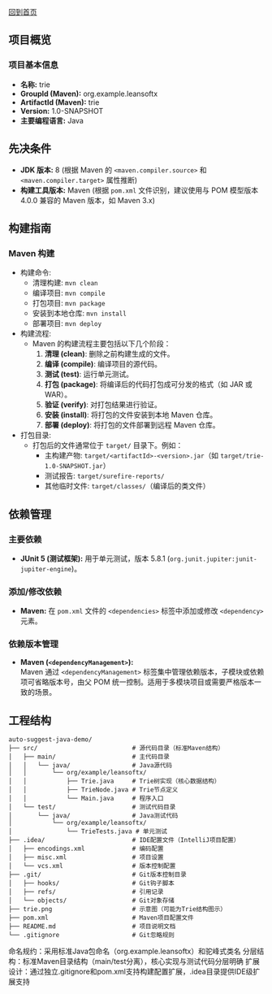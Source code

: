 [回到首页](../README.md)

## 项目概览
### 项目基本信息
- **名称:** trie
- **GroupId (Maven):** org.example.leansoftx
- **ArtifactId (Maven):** trie
- **Version:** 1.0-SNAPSHOT
- **主要编程语言:** Java

## 先决条件
- **JDK 版本:** 8 (根据 Maven 的 `<maven.compiler.source>` 和 `<maven.compiler.target>` 属性推断)
- **构建工具版本:** Maven (根据 `pom.xml` 文件识别，建议使用与 POM 模型版本 4.0.0 兼容的 Maven 版本，如 Maven 3.x)

## 构建指南
### Maven 构建
- 构建命令:
    - 清理构建: `mvn clean`
    - 编译项目: `mvn compile`
    - 打包项目: `mvn package`
    - 安装到本地仓库: `mvn install`
    - 部署项目: `mvn deploy`
- 构建流程: 
    - Maven 的构建流程主要包括以下几个阶段：
        1. **清理 (clean)**: 删除之前构建生成的文件。
        2. **编译 (compile)**: 编译项目的源代码。
        3. **测试 (test)**: 运行单元测试。
        4. **打包 (package)**: 将编译后的代码打包成可分发的格式（如 JAR 或 WAR）。
        5. **验证 (verify)**: 对打包结果进行验证。
        6. **安装 (install)**: 将打包的文件安装到本地 Maven 仓库。
        7. **部署 (deploy)**: 将打包的文件部署到远程 Maven 仓库。
- 打包目录: 
    - 打包后的文件通常位于 `target/` 目录下。例如：
        - 主构建产物: `target/<artifactId>-<version>.jar`（如 `target/trie-1.0-SNAPSHOT.jar`）
        - 测试报告: `target/surefire-reports/`
        - 其他临时文件: `target/classes/`（编译后的类文件）

## 依赖管理
### 主要依赖
- **JUnit 5 (测试框架):** 用于单元测试，版本 5.8.1 (`org.junit.jupiter:junit-jupiter-engine`)。

### 添加/修改依赖
- **Maven:** 在 `pom.xml` 文件的 `<dependencies>` 标签中添加或修改 `<dependency>` 元素。

### 依赖版本管理
- **Maven (`<dependencyManagement>`):**  
  Maven 通过 `<dependencyManagement>` 标签集中管理依赖版本，子模块或依赖项可省略版本号，由父 POM 统一控制。适用于多模块项目或需要严格版本一致的场景。





## 工程结构

```text
auto-suggest-java-demo/
├── src/                          # 源代码目录（标准Maven结构）
│   ├── main/                     # 主代码目录
│   │   └── java/                 # Java源代码
│   │       └── org/example/leansoftx/
│   │           ├── Trie.java     # Trie树实现（核心数据结构）
│   │           ├── TrieNode.java # Trie节点定义
│   │           └── Main.java     # 程序入口
│   └── test/                     # 测试代码目录
│       └── java/                 # Java测试代码
│           └── org/example/leansoftx/
│               └── TrieTests.java # 单元测试
├── .idea/                        # IDE配置文件（IntelliJ项目配置）
│   ├── encodings.xml             # 编码配置
│   ├── misc.xml                  # 项目设置
│   └── vcs.xml                   # 版本控制配置
├── .git/                         # Git版本控制目录
│   ├── hooks/                    # Git钩子脚本
│   ├── refs/                     # 引用记录
│   └── objects/                  # Git对象存储
├── trie.png                      # 示意图（可能为Trie结构图示）
├── pom.xml                       # Maven项目配置文件
├── README.md                     # 项目说明文档
└── .gitignore                    # Git忽略规则
```

命名规约：采用标准Java包命名（org.example.leansoftx）和驼峰式类名
分层结构：标准Maven目录结构（main/test分离），核心实现与测试代码分层明确
扩展设计：通过独立.gitignore和pom.xml支持构建配置扩展，.idea目录提供IDE级扩展支持